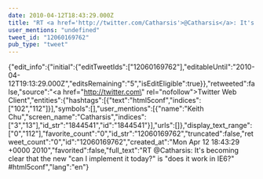 ```yaml
---
date: 2010-04-12T18:43:29.000Z
title: "RT <a href='http://twitter.com/Catharsis'>@Catharsis</a>: It's becoming clear that the new can I implement it today? is does it work in IE6? #html5conf″"
user_mentions: "undefined"
tweet_id: "12060169762"
pub_type: "tweet"
---
```

{"edit_info":{"initial":{"editTweetIds":["12060169762"],"editableUntil":"2010-04-12T19:13:29.000Z","editsRemaining":"5","isEditEligible":true}},"retweeted":false,"source":"<a href=\"http://twitter.com\" rel=\"nofollow\">Twitter Web Client</a>","entities":{"hashtags":[{"text":"html5conf","indices":["102","112"]}],"symbols":[],"user_mentions":[{"name":"Keith Chu","screen_name":"Catharsis","indices":["3","13"],"id_str":"1844541","id":"1844541"}],"urls":[]},"display_text_range":["0","112"],"favorite_count":"0","id_str":"12060169762","truncated":false,"retweet_count":"0","id":"12060169762","created_at":"Mon Apr 12 18:43:29 +0000 2010","favorited":false,"full_text":"RT @Catharsis: It's becoming clear that the new \"can I implement it today?\" is \"does it work in IE6?\" #html5conf","lang":"en"}
